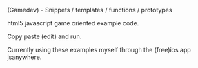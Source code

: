 (Gamedev) - Snippets / templates / functions / prototypes

html5 javascript game oriented example code.

Copy paste (edit) and run.

Currently using these examples myself through the (free)ios app jsanywhere.
